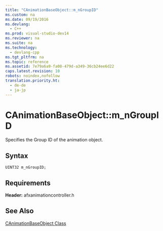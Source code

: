 ```yaml
---
title: "CAnimationBaseObject::m_nGroupID"
ms.custom: na
ms.date: 09/19/2016
ms.devlang: 
  - C++
ms.prod: visual-studio-dev14
ms.reviewer: na
ms.suite: na
ms.technology: 
  - devlang-cpp
ms.tgt_pltfrm: na
ms.topic: reference
ms.assetid: 7e79a6a9-fa08-479d-a349-36cb24ee6d22
caps.latest.revision: 10
robots: noindex,nofollow
translation.priority.ht: 
  - de-de
  - ja-jp
---
```

# CAnimationBaseObject::m_nGroupID
Specifies the Group ID of the animation object.  
  
## Syntax  
  
```  
UINT32 m_nGroupID;  
```  
  
## Requirements  
 **Header:** afxanimationcontroller.h  
  
## See Also  
 [CAnimationBaseObject Class](../vs140/CAnimationBaseObject-Class.md)